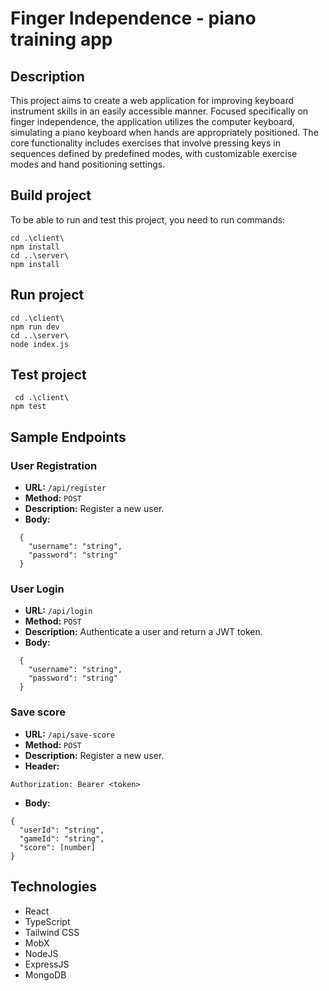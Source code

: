 # Finger Independence - piano training app

## Description

This project aims to create a web application for improving keyboard instrument skills in an easily accessible manner. Focused specifically on finger independence, the application utilizes the computer keyboard, simulating a piano keyboard when hands are appropriately positioned. The core functionality includes exercises that involve pressing keys in sequences defined by predefined modes, with customizable exercise modes and hand positioning settings.



## Build project
To be able to run and test this project, you need to run commands:
```
cd .\client\
npm install
cd ..\server\
npm install
```

## Run project
```
cd .\client\
npm run dev
cd ..\server\
node index.js
```

## Test project
```
 cd .\client\
npm test
```

## Sample Endpoints

### User Registration

- **URL:** `/api/register`
- **Method:** `POST`
- **Description:** Register a new user.
- **Body:**

```
  {
    "username": "string",
    "password": "string"
  }
```
### User Login
- **URL:** `/api/login`
- **Method:** `POST`
- **Description:** Authenticate a user and return a JWT token.
- **Body:**

```
  {
    "username": "string",
    "password": "string"
  }
```
### Save score
- **URL:** `/api/save-score`
- **Method:** `POST`
- **Description:** Register a new user.
- **Header:**

```
Authorization: Bearer <token>

```
- **Body:**

```
{
  "userId": "string",
  "gameId": "string",
  "score": [number]
}
```

## Technologies
- React
- TypeScript
- Tailwind CSS
- MobX
- NodeJS
- ExpressJS
- MongoDB